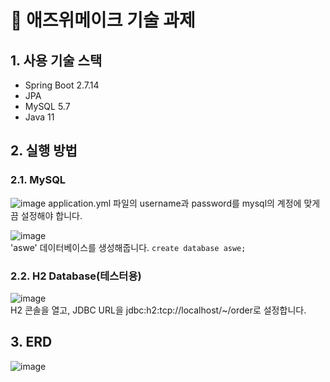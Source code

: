 # :pushpin: 애즈위메이크 기술 과제

## 1. 사용 기술 스택
 - Spring Boot 2.7.14
 - JPA
 - MySQL 5.7
 - Java 11

## 2. 실행 방법
### 2.1. MySQL
![image](https://github.com/kimjungwon2/aswemake/assets/40010165/68b18332-8711-429b-a80b-76c8eaa5ecb3)
application.yml 파일의 username과 password를 mysql의 계정에 맞게끔 설정해야 합니다.

![image](https://github.com/kimjungwon2/aswemake/assets/40010165/904c2183-0412-45bf-be5f-de75925c7483)
</br>
'aswe' 데이터베이스를 생성해줍니다. ```create database aswe;```

### 2.2. H2 Database(테스터용)
![image](https://github.com/kimjungwon2/aswemake/assets/40010165/77217c53-606f-4909-8e60-944e56a0ada3)
</br>
H2 콘솔을 열고, JDBC URL을 jdbc:h2:tcp://localhost/~/order로 설정합니다.

## 3. ERD
![image](https://github.com/kimjungwon2/aswemake/assets/40010165/9523e5dd-ec2d-46fa-85cc-5f665a68d639)
